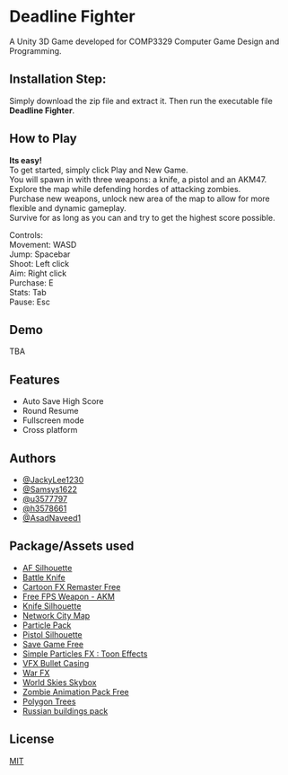 # Deadline Fighter

A Unity 3D Game developed for COMP3329 Computer Game Design and Programming.

## Installation Step:

Simply download the zip file and extract it. Then run the executable file **Deadline Fighter**.

## How to Play

**Its easy!**<br>
To get started, simply click Play and New Game.<br>
You will spawn in with three weapons: a knife, a pistol and an AKM47.<br>
Explore the map while defending hordes of attacking zombies.<br>
Purchase new weapons, unlock new area of the map to allow for more flexible and dynamic gameplay.<br>
Survive for as long as you can and try to get the highest score possible.<br>

Controls:<br>
Movement: WASD<br>
Jump: Spacebar<br>
Shoot: Left click<br>
Aim: Right click<br>
Purchase: E<br>
Stats: Tab<br>
Pause: Esc<br>


## Demo

TBA

## Features

- Auto Save High Score
- Round Resume
- Fullscreen mode
- Cross platform

## Authors

- [@JackyLee1230](https://github.com/JackyLee1230)
- [@Samsys1622](https://github.com/Samsys1622)
- [@u3577797](https://github.com/u3577797)
- [@h3578661](https://github.com/h3578661)
- [@AsadNaveed1](https://github.com/AsadNaveed1)

## Package/Assets used

- [AF Silhouette](https://en.wikipedia.org/wiki/File:AK-47_silhouette.svg)
- [Battle Knife](https://assetstore.unity.com/packages/3d/props/weapons/battle-knife-211998)
- [Cartoon FX Remaster Free](https://assetstore.unity.com/packages/vfx/particles/cartoon-fx-remaster-free-109565)
- [Free FPS Weapon - AKM](https://assetstore.unity.com/packages/3d/props/guns/free-fps-weapon-akm-180663)
- [Knife Silhouette](https://www.vexels.com/merch/png/silhouette-knife/)
- [Network City Map](https://assetstore.unity.com/packages/3d/environments/urban/real-new-york-city-vol-2-222827)
- [Particle Pack](https://assetstore.unity.com/packages/vfx/particles/particle-pack-127325#content)
- [Pistol Silhouette](https://pixabay.com/illustrations/pistol-m9-gun-weapon-silhouette-555656/)
- [Save Game Free](https://github.com/BayatGames/SaveGameFree)
- [Simple Particles FX : Toon Effects](https://assetstore.unity.com/packages/vfx/particles/simple-particles-fx-toon-effects-244171)
- [VFX Bullet Casing](https://assetstore.unity.com/packages/3d/characters/vfx-bullet-casing-120111)
- [War FX](https://assetstore.unity.com/packages/vfx/particles/war-fx-5669)
- [World Skies Skybox](https://assetstore.unity.com/packages/2d/textures-materials/sky/worldskies-free-skybox-pack-86517)
- [Zombie Animation Pack Free](https://assetstore.unity.com/packages/3d/animations/zombie-animation-pack-free-150219)
- [Polygon Trees](https://assetstore.unity.com/packages/3d/vegetation/trees/polygon-trees-224068)
- [Russian buildings pack](https://assetstore.unity.com/packages/3d/environments/urban/russian-buildings-pack-113375)

## License

[MIT](https://choosealicense.com/licenses/mit/)

